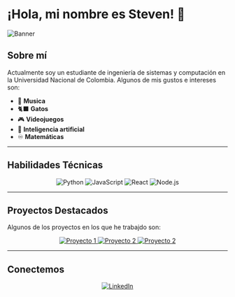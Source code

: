 # ¡Hola, mi nombre es Steven! 👋

![Banner](https://via.placeholder.com/1200x300.png?text=Bienvenido+a+mi+Perfil)

## Sobre mí

Actualmente soy un estudiante de ingeniería de sistemas y computación en la Universidad Nacional de Colombia. Algunos de mis gustos e intereses son:

- 🎵 **Musica**
- 🐈‍⬛ **Gatos**
- 🎮 **Videojuegos**
- 🤖 **Inteligencia artificial**
- ♾️ **Matemáticas** 

---

## Habilidades Técnicas

<div align="center">
  <img src="https://img.shields.io/badge/Python-3776AB?style=for-the-badge&logo=python&logoColor=white" alt="Python"/>
  <img src="https://img.shields.io/badge/JavaScript-F7DF1E?style=for-the-badge&logo=javascript&logoColor=black" alt="JavaScript"/>
  <img src="https://img.shields.io/badge/React-20232A?style=for-the-badge&logo=react&logoColor=61DAFB" alt="React"/>
  <img src="https://img.shields.io/badge/Node.js-339933?style=for-the-badge&logo=nodedotjs&logoColor=white" alt="Node.js"/>
</div>

---

## Proyectos Destacados
Algunos de los proyectos en los que he trabajdo son:

<div align="center">
  <a href="https://github.com/EdwardVE/WordLink-Match-Learn.git">
    <img src="https://github-readme-stats.vercel.app/api/pin/?username=tuusuario&repo=proyecto1&theme=radical" alt="Proyecto 1">
  </a>
  <a href="https://github.com/SebastianSLJ/ProjectPOO.git">
    <img src="https://github-readme-stats.vercel.app/api/pin/?username=tuusuario&repo=proyecto2&theme=radical" alt="Proyecto 2">
  </a>
  <a href="https://github.com/Juan-Vergara/Repositorio-grupal---Ingenier-a-de-Software-1---2024-2-Grupo-11.git">
    <img src="https://github-readme-stats.vercel.app/api/pin/?username=tuusuario&repo=proyecto2&theme=radical" alt="Proyecto 2">
  </a>
</div>

---

## Conectemos

<div align="center">
  <a href="https://www.linkedin.com/in/steven-alfonso-7aa7572b9">
    <img src="https://img.shields.io/badge/LinkedIn-0A66C2?style=for-the-badge&logo=linkedin&logoColor=white" alt="LinkedIn"/>
  </a>
</div>
